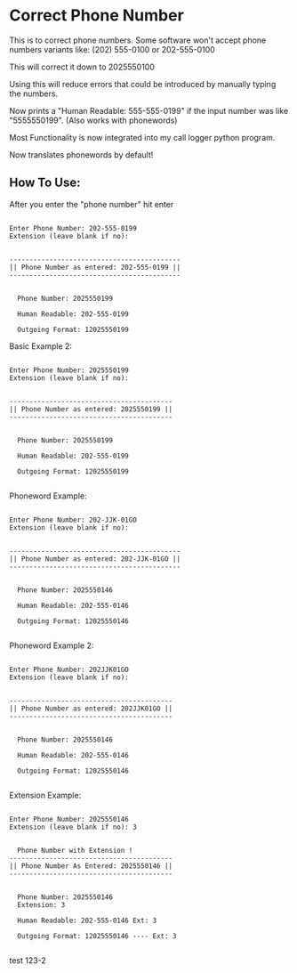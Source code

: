 # Correct Phone Number
 This is to correct phone numbers. Some software won't accept phone numbers variants like: (202) 555-0100 or 202-555-0100

 This will correct it down to 2025550100

 Using this will reduce errors that could be introduced by manually typing the numbers.

 Now prints a "Human Readable: 555-555-0199" if the input number was like "5555550199". (Also works with phonewords)

 Most Functionality is now integrated into my call logger python program.

 Now translates phonewords by default!

## How To Use:
 
After you enter the "phone number" hit enter
```

Enter Phone Number: 202-555-0199
Extension (leave blank if no): 


-------------------------------------------
|| Phone Number as entered: 202-555-0199 ||
------------------------------------------- 


  Phone Number: 2025550199

  Human Readable: 202-555-0199

  Outgoing Format: 12025550199

```
Basic Example 2:
```

Enter Phone Number: 2025550199
Extension (leave blank if no):


-----------------------------------------
|| Phone Number as entered: 2025550199 ||
-----------------------------------------


  Phone Number: 2025550199

  Human Readable: 202-555-0199

  Outgoing Format: 12025550199


```

Phoneword Example:
```

Enter Phone Number: 202-JJK-01GO
Extension (leave blank if no):


-------------------------------------------
|| Phone Number as entered: 202-JJK-01GO ||
-------------------------------------------


  Phone Number: 2025550146

  Human Readable: 202-555-0146

  Outgoing Format: 12025550146


```

Phoneword Example 2:
```

Enter Phone Number: 202JJK01GO
Extension (leave blank if no):


-----------------------------------------
|| Phone Number as entered: 202JJK01GO ||
-----------------------------------------


  Phone Number: 2025550146

  Human Readable: 202-555-0146

  Outgoing Format: 12025550146


```

Extension Example:
```

Enter Phone Number: 2025550146
Extension (leave blank if no): 3


  Phone Number with Extension !
-----------------------------------------
|| Phone Number As Entered: 2025550146 ||
-----------------------------------------


  Phone Number: 2025550146
  Extension: 3

  Human Readable: 202-555-0146 Ext: 3

  Outgoing Format: 12025550146 ---- Ext: 3
  
```
test 123-2
